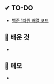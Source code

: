 ## ✔ TO-DO

- [백준 1차원 배열 코드](https://github.com/lhk3337/backjoon/commit/1dacafa235f9d64b26ee6f00a1daf4eb168722d9)

## 💾 배운 것

-

## 📝 메모

-
